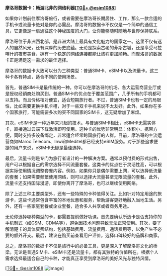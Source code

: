 **摩洛哥数据卡：畅游北非的网络利器[[TG💪+ @esim1088](https://t.me/s/esim1088)]**

如果你计划前往摩洛哥旅行，或者需要在摩洛哥长期居住、工作，那么一款合适的手机卡或流量卡绝对是你的必需品。摩洛哥的数据卡不仅仅是一个简单的通信工具，它更像是一扇通往这个神秘国度的大门，让你能够随时随地与世界保持联系。

摩洛哥位于非洲西北部，是非洲大陆上最具有文化魅力的国家之一。这里不仅有迷人的自然风光，还有深厚的历史底蕴。无论是探索古老的菲斯古城，还是享受马拉喀什的夜市美食，拥有一个稳定的网络连接都能让旅程更加顺畅。而摩洛哥的数据卡正是满足这一需求的最佳选择。

摩洛哥的数据卡大致可以分为三种类型：普通SIM卡、eSIM卡以及流量卡。这三种卡各有特点，适合不同的使用场景。

首先，普通SIM卡是最传统的一种。你可以在摩洛哥的机场、各大运营商营业厅或是授权经销商处购买到。普通SIM卡的优点在于覆盖范围广，几乎所有的手机都可以支持。而且价格相对便宜，适合短期旅行者。不过，普通SIM卡也有一定的局限性，比如需要更换手机卡槽，对于一些双卡手机来说不太友好。此外，如果你在多个国家旅行，可能需要多次购买不同国家的SIM卡，这无疑增加了麻烦。

其次，eSIM卡是一种近年来兴起的技术。与普通SIM卡相比，eSIM卡无需实体卡，直接通过云端下载激活即可使用。这种卡的优势非常明显：体积小、携带方便，同时支持多设备绑定，非常适合经常跨国旅行的人群。目前，摩洛哥的主流运营商如Maroc Telecom、Inwi和Meditel都已经支持eSIM服务。对于那些追求便捷的用户来说，eSIM卡无疑是最佳选择。

最后，流量卡则是专门为旅行者设计的一种解决方案。通常以预付费的形式出售，用户可以根据自己的需求选择不同流量套餐。这类卡的优点在于灵活性高，可以根据实际使用情况调整套餐内容。例如，如果你只是偶尔需要上网，可以选择低流量的套餐；如果需要频繁使用网络，则可以选择大流量甚至无限流量的套餐。此外，流量卡还支持国际漫游，即使你离开了摩洛哥，也可以继续使用网络。

除了上述三种主要类型外，还有一些特殊的卡种值得关注。比如针对特定用途的旅游卡，这些卡通常包含丰富的本地优惠和服务，帮助游客更好地融入当地生活。另外，还有一些家庭套餐或企业套餐，适合多人共享或者商务用途。

无论你选择哪种类型的卡，都需要提前做好功课。首先要确认所选卡是否支持你的手机制式（如GSM、CDMA等），避免因技术问题导致无法正常使用。其次，要了解清楚卡的具体资费结构，包括基础费用、流量费用、通话费用等，以免产生不必要的额外开支。最后，建议在购买前查看用户评价，选择口碑较好的品牌和商家。

总之，摩洛哥的数据卡不仅是旅行中的必备工具，更是深入了解摩洛哥文化的桥梁。无论是普通SIM卡、eSIM卡还是流量卡，都有其独特的价值所在。根据个人需求选择最适合自己的卡种，才能真正享受到摩洛哥的美好风光与独特风情。

[[TG💪+ @esim1088](https://t.me/s/esim1088) ![Image](https://i.postimg.cc/4NQfJmqS/Snipaste-2025-05-13-00-14-12.png)]